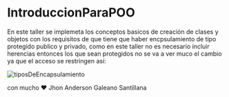 # IntroduccionParaPOO
En este taller se implemeta los conceptos basicos de creación de clases y objetos
con los requisitos de que tiene que haber encpsulamiento de tipo protegido
publico y privado, como en este taller no es necesario incluir herencias 
entonces los que sean protegidos no se va a ver muco el cambio ya que 
el acceso se restringen así:

![tiposDeEncapsulamiento](https://user-images.githubusercontent.com/113210248/191125712-4a7e4ea2-ab23-4529-8d8d-5338dad4dd5c.png)

con mucho ♥ Jhon Anderson Galeano Santillana
